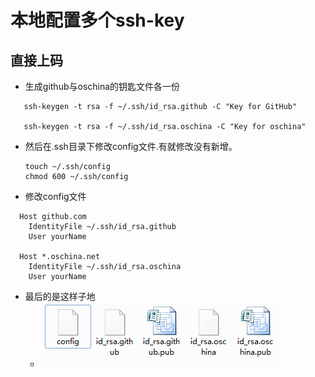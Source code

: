 # 本地配置多个ssh-key

## 直接上码

* 生成github与oschina的钥匙文件各一份

```
   ssh-keygen -t rsa -f ~/.ssh/id_rsa.github -C "Key for GitHub"
   
   ssh-keygen -t rsa -f ~/.ssh/id_rsa.oschina -C "Key for oschina"
 ```



* 然后在.ssh目录下修改config文件.有就修改没有新增。

  ```
  touch ~/.ssh/config    
  chmod 600 ~/.ssh/config
  ```
* 修改config文件

```
  Host github.com
	IdentityFile ~/.ssh/id_rsa.github
	User yourName
	
  Host *.oschina.net
	IdentityFile ~/.ssh/id_rsa.oschina
	User yourName
```
* 最后的是这样子地
    * ![文件效果](images/2016-04-25_113340.png)